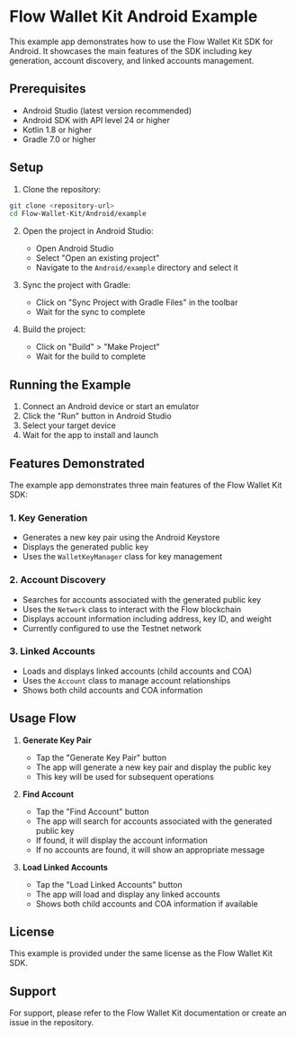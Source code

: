 # Flow Wallet Kit Android Example

This example app demonstrates how to use the Flow Wallet Kit SDK for Android. It showcases the main features of the SDK including key generation, account discovery, and linked accounts management.

## Prerequisites

- Android Studio (latest version recommended)
- Android SDK with API level 24 or higher
- Kotlin 1.8 or higher
- Gradle 7.0 or higher

## Setup

1. Clone the repository:
```bash
git clone <repository-url>
cd Flow-Wallet-Kit/Android/example
```

2. Open the project in Android Studio:
   - Open Android Studio
   - Select "Open an existing project"
   - Navigate to the `Android/example` directory and select it

3. Sync the project with Gradle:
   - Click on "Sync Project with Gradle Files" in the toolbar
   - Wait for the sync to complete

4. Build the project:
   - Click on "Build" > "Make Project"
   - Wait for the build to complete

## Running the Example

1. Connect an Android device or start an emulator
2. Click the "Run" button in Android Studio
3. Select your target device
4. Wait for the app to install and launch

## Features Demonstrated

The example app demonstrates three main features of the Flow Wallet Kit SDK:

### 1. Key Generation
- Generates a new key pair using the Android Keystore
- Displays the generated public key
- Uses the `WalletKeyManager` class for key management

### 2. Account Discovery
- Searches for accounts associated with the generated public key
- Uses the `Network` class to interact with the Flow blockchain
- Displays account information including address, key ID, and weight
- Currently configured to use the Testnet network

### 3. Linked Accounts
- Loads and displays linked accounts (child accounts and COA)
- Uses the `Account` class to manage account relationships
- Shows both child accounts and COA information

## Usage Flow

1. **Generate Key Pair**
   - Tap the "Generate Key Pair" button
   - The app will generate a new key pair and display the public key
   - This key will be used for subsequent operations

2. **Find Account**
   - Tap the "Find Account" button
   - The app will search for accounts associated with the generated public key
   - If found, it will display the account information
   - If no accounts are found, it will show an appropriate message

3. **Load Linked Accounts**
   - Tap the "Load Linked Accounts" button
   - The app will load and display any linked accounts
   - Shows both child accounts and COA information if available

## License

This example is provided under the same license as the Flow Wallet Kit SDK.

## Support

For support, please refer to the Flow Wallet Kit documentation or create an issue in the repository. 